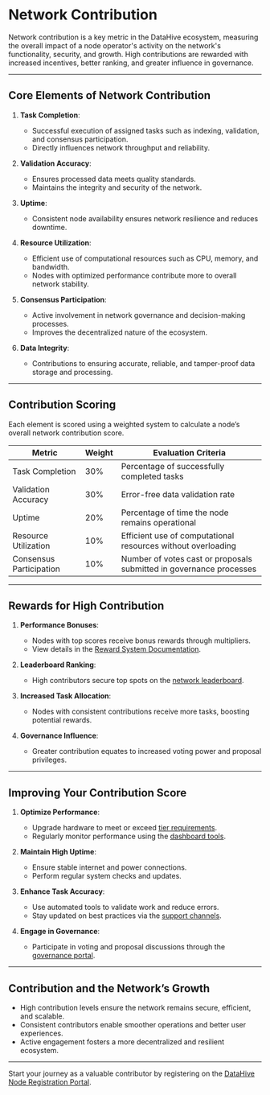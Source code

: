 # Network Contribution

Network contribution is a key metric in the DataHive ecosystem, measuring the overall impact of a node operator's activity on the network's functionality, security, and growth. High contributions are rewarded with increased incentives, better ranking, and greater influence in governance.

---

## Core Elements of Network Contribution

1. **Task Completion**:
   - Successful execution of assigned tasks such as indexing, validation, and consensus participation.
   - Directly influences network throughput and reliability.

2. **Validation Accuracy**:
   - Ensures processed data meets quality standards.
   - Maintains the integrity and security of the network.

3. **Uptime**:
   - Consistent node availability ensures network resilience and reduces downtime.

4. **Resource Utilization**:
   - Efficient use of computational resources such as CPU, memory, and bandwidth.
   - Nodes with optimized performance contribute more to overall network stability.

5. **Consensus Participation**:
   - Active involvement in network governance and decision-making processes.
   - Improves the decentralized nature of the ecosystem.

6. **Data Integrity**:
   - Contributions to ensuring accurate, reliable, and tamper-proof data storage and processing.

---

## Contribution Scoring

Each element is scored using a weighted system to calculate a node’s overall network contribution score.

| **Metric**              | **Weight** | **Evaluation Criteria**                                                                 |
|--------------------------|------------|-----------------------------------------------------------------------------------------|
| Task Completion          | 30%        | Percentage of successfully completed tasks                                              |
| Validation Accuracy      | 30%        | Error-free data validation rate                                                        |
| Uptime                   | 20%        | Percentage of time the node remains operational                                         |
| Resource Utilization     | 10%        | Efficient use of computational resources without overloading                            |
| Consensus Participation  | 10%        | Number of votes cast or proposals submitted in governance processes                     |

---

## Rewards for High Contribution

1. **Performance Bonuses**:
   - Nodes with top scores receive bonus rewards through multipliers.
   - View details in the [Reward System Documentation](/docs/onboarding/rewards/system.md).

2. **Leaderboard Ranking**:
   - High contributors secure top spots on the [network leaderboard](/docs/onboarding/performance/ranking.md).

3. **Increased Task Allocation**:
   - Nodes with consistent contributions receive more tasks, boosting potential rewards.

4. **Governance Influence**:
   - Greater contribution equates to increased voting power and proposal privileges.

---

## Improving Your Contribution Score

1. **Optimize Performance**:
   - Upgrade hardware to meet or exceed [tier requirements](/docs/onboarding/tiers/overview.md).
   - Regularly monitor performance using the [dashboard tools](/docs/onboarding/dashboard.md).

2. **Maintain High Uptime**:
   - Ensure stable internet and power connections.
   - Perform regular system checks and updates.

3. **Enhance Task Accuracy**:
   - Use automated tools to validate work and reduce errors.
   - Stay updated on best practices via the [support channels](/docs/onboarding/support/operations.md).

4. **Engage in Governance**:
   - Participate in voting and proposal discussions through the [governance portal](/docs/onboarding/governance/proposals.md).

---

## Contribution and the Network’s Growth

- High contribution levels ensure the network remains secure, efficient, and scalable.
- Consistent contributors enable smoother operations and better user experiences.
- Active engagement fosters a more decentralized and resilient ecosystem.

---

Start your journey as a valuable contributor by registering on the [DataHive Node Registration Portal](https://www.datahive.network/nodes).
